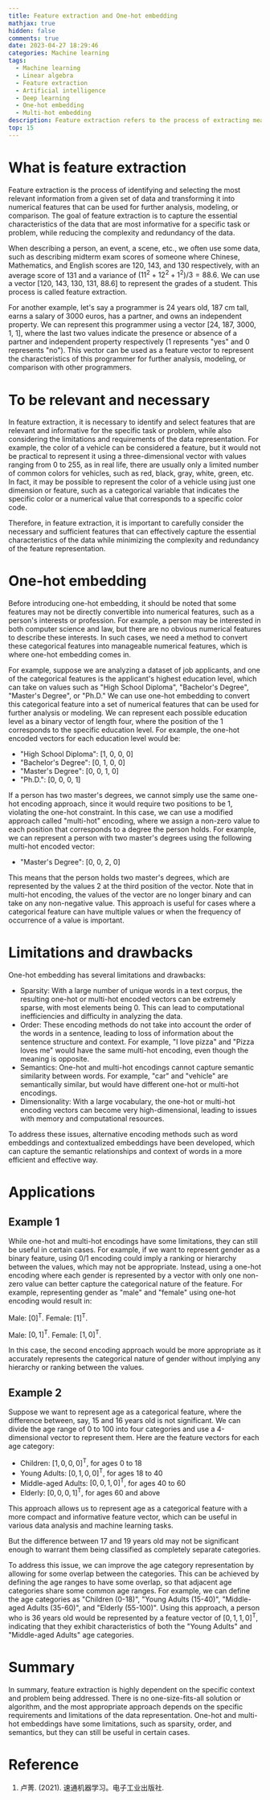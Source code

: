```yaml
---
title: Feature extraction and One-hot embedding
mathjax: true
hidden: false
comments: true
date: 2023-04-27 18:29:46
categories: Machine learning
tags:
  - Machine learning
  - Linear algebra
  - Feature extraction
  - Artificial intelligence
  - Deep learning
  - One-hot embedding
  - Multi-hot embedding
description: Feature extraction refers to the process of extracting meaningful and representative information from raw data that can be used for data analysis, pattern recognition, machine learning and other tasks. In fields such as computer vision, natural language processing, and signal processing, feature extraction is a crucial step.
top: 15
---
```


# What is feature extraction

Feature extraction is the process of identifying and selecting the most relevant information from a given set of data and transforming it into numerical features that can be used for further analysis, modeling, or comparison. The goal of feature extraction is to capture the essential characteristics of the data that are most informative for a specific task or problem, while reducing the complexity and redundancy of the data. 

When describing a person, an event, a scene, etc., we often use some data, such as describing midterm exam scores of someone where Chinese, Mathematics, and English scores are 120, 143, and 130 respectively, with an average score of 131 and a variance of $(11^2+12^2+1^2) /3 = 88.6$. We can use a vector [120, 143, 130, 131, 88.6] to represent the grades of a student. This process is called feature extraction.

For another example, let's say a programmer is 24 years old, 187 cm tall, earns a salary of 3000 euros, has a partner, and owns an independent property. We can represent this programmer using a vector [24, 187, 3000, 1, 1], where the last two values indicate the presence or absence of a partner and independent property respectively (1 represents "yes" and 0 represents "no"). This vector can be used as a feature vector to represent the characteristics of this programmer for further analysis, modeling, or comparison with other programmers.

# To be relevant and necessary

In feature extraction, it is necessary to identify and select features that are relevant and informative for the specific task or problem, while also considering the limitations and requirements of the data representation. For example, the color of a vehicle can be considered a feature, but it would not be practical to represent it using a three-dimensional vector with values ranging from 0 to 255, as in real life, there are usually only a limited number of common colors for vehicles, such as red, black, gray, white, green, etc. In fact, it may be possible to represent the color of a vehicle using just one dimension or feature, such as a categorical variable that indicates the specific color or a numerical value that corresponds to a specific color code. 

Therefore, in feature extraction, it is important to carefully consider the necessary and sufficient features that can effectively capture the essential characteristics of the data while minimizing the complexity and redundancy of the feature representation.

# One-hot embedding

Before introducing one-hot embedding, it should be noted that some features may not be directly convertible into numerical features, such as a person's interests or profession. For example, a person may be interested in both computer science and law, but there are no obvious numerical features to describe these interests. In such cases, we need a method to convert these categorical features into manageable numerical features, which is where one-hot embedding comes in.

For example, suppose we are analyzing a dataset of job applicants, and one of the categorical features is the applicant's highest education level, which can take on values such as "High School Diploma", "Bachelor's Degree", "Master's Degree", or "Ph.D." We can use one-hot embedding to convert this categorical feature into a set of numerical features that can be used for further analysis or modeling. We can represent each possible education level as a binary vector of length four, where the position of the 1 corresponds to the specific education level. For example, the one-hot encoded vectors for each education level would be:

- "High School Diploma": [1, 0, 0, 0]
- "Bachelor's Degree": [0, 1, 0, 0]
- "Master's Degree": [0, 0, 1, 0]
- "Ph.D.": [0, 0, 0, 1]

If a person has two master's degrees, we cannot simply use the same one-hot encoding approach, since it would require two positions to be 1, violating the one-hot constraint. In this case, we can use a modified approach called "multi-hot" encoding, where we assign a non-zero value to each position that corresponds to a degree the person holds. For example, we can represent a person with two master's degrees using the following multi-hot encoded vector:

- "Master's Degree": [0, 0, 2, 0]

This means that the person holds two master's degrees, which are represented by the values 2 at the third position of the vector. Note that in multi-hot encoding, the values of the vector are no longer binary and can take on any non-negative value. This approach is useful for cases where a categorical feature can have multiple values or when the frequency of occurrence of a value is important.

# Limitations and drawbacks

One-hot embedding has several limitations and drawbacks:

- Sparsity: With a large number of unique words in a text corpus, the resulting one-hot or multi-hot encoded vectors can be extremely sparse, with most elements being 0. This can lead to computational inefficiencies and difficulty in analyzing the data.
- Order: These encoding methods do not take into account the order of the words in a sentence, leading to loss of information about the sentence structure and context. For example, "I love pizza" and "Pizza loves me" would have the same multi-hot encoding, even though the meaning is opposite.
- Semantics: One-hot and multi-hot encodings cannot capture semantic similarity between words. For example, "car" and "vehicle" are semantically similar, but would have different one-hot or multi-hot encodings.
- Dimensionality: With a large vocabulary, the one-hot or multi-hot encoding vectors can become very high-dimensional, leading to issues with memory and computational resources.

To address these issues, alternative encoding methods such as word embeddings and contextualized embeddings have been developed, which can capture the semantic relationships and context of words in a more efficient and effective way. 

# Applications

## Example 1

While one-hot and multi-hot encodings have some limitations, they can still be useful in certain cases. For example, if we want to represent gender as a binary feature, using 0/1 encoding could imply a ranking or hierarchy between the values, which may not be appropriate. Instead, using a one-hot encoding where each gender is represented by a vector with only one non-zero value can better capture the categorical nature of the feature. For example, representing gender as "male" and "female" using one-hot encoding would result in:

Male: $[0]^{\mathrm{T}}$. Female: $[1]^{\mathrm{T}}$. 

Male: $[0,1]^{\mathrm{T}}$. Female: $[1,0]^{\mathrm{T}}$.

In this case, the second encoding approach would be more appropriate as it accurately represents the categorical nature of gender without implying any hierarchy or ranking between the values.

## Example 2

Suppose we want to represent age as a categorical feature, where the difference between, say, 15 and 16 years old is not significant. We can divide the age range of 0 to 100 into four categories and use a 4-dimensional vector to represent them. Here are the feature vectors for each age category:

- Children: $[1,0,0,0]^{\mathrm{T}}$, for ages 0 to 18
- Young Adults: $[0,1,0,0]^{\mathrm{T}}$, for ages 18 to 40
- Middle-aged Adults: $[0,0,1,0]^{\mathrm{T}}$, for ages 40 to 60
- Elderly: $[0,0,0,1]^{\mathrm{T}}$, for ages 60 and above

This approach allows us to represent age as a categorical feature with a more compact and informative feature vector, which can be useful in various data analysis and machine learning tasks.

But the difference between 17 and 19 years old may not be significant enough to warrant them being classified as completely separate categories.

To address this issue, we can improve the age category representation by allowing for some overlap between the categories. This can be achieved by defining the age ranges to have some overlap, so that adjacent age categories share some common age ranges. For example, we can define the age categories as "Children (0-18)", "Young Adults (15-40)", "Middle-aged Adults (35-60)", and "Elderly (55-100)". Using this approach, a person who is 36 years old would be represented by a feature vector of $[0,1,1,0]^{\mathrm{T}}$, indicating that they exhibit characteristics of both the "Young Adults" and "Middle-aged Adults" age categories.

# Summary

In summary, feature extraction is highly dependent on the specific context and problem being addressed. There is no one-size-fits-all solution or algorithm, and the most appropriate approach depends on the specific requirements and limitations of the data representation. One-hot and multi-hot embeddings have some limitations, such as sparsity, order, and semantics, but they can still be useful in certain cases. 

# Reference

1. 卢菁. (2021). 速通机器学习。电子工业出版社.

